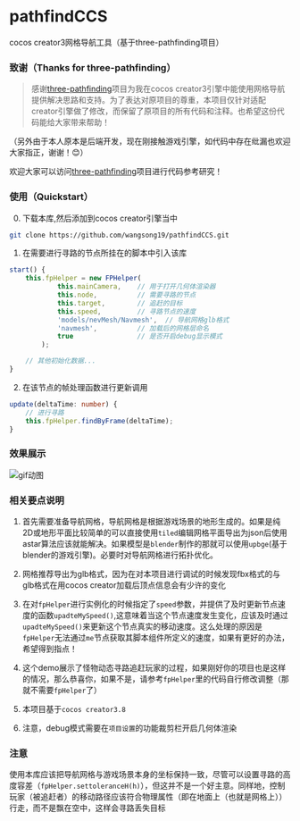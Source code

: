 # pathfindCCS
cocos creator3网格导航工具（基于three-pathfinding项目）

### 致谢（Thanks for three-pathfinding）
>感谢[three-pathfinding](https://github.com/donmccurdy/three-pathfinding)项目为我在cocos creator3引擎中能使用网格导航提供解决思路和支持。为了表达对原项目的尊重，本项目仅针对适配creator引擎做了修改，而保留了原项目的所有代码和注释。也希望这份代码能给大家带来帮助！ 

（另外由于本人原本是后端开发，现在刚接触游戏引擎，如代码中存在纰漏也欢迎大家指正，谢谢！😊）

欢迎大家可以访问[three-pathfinding](https://github.com/donmccurdy/three-pathfinding)项目进行代码参考研究！


### 使用（Quickstart）
0. 下载本库,然后添加到cocos creator引擎当中
``` bash
git clone https://github.com/wangsong19/pathfindCCS.git
```

1. 在需要进行寻路的节点所挂在的脚本中引入该库
``` typescript
start() {
    this.fpHelper = new FPHelper(
            this.mainCamera,    // 用于打开几何体渲染器
            this.node,          // 需要寻路的节点
            this.target,        // 追赶的目标
            this.speed,         // 寻路节点的速度
            'models/nevMesh/Navmesh',  // 导航网格glb格式
            'navmesh',          // 加载后的网格层命名
            true                // 是否开启debug显示模式
        ); 

    // 其他初始化数据...
}
```
2. 在该节点的帧处理函数进行更新调用
``` typescript
update(deltaTime: number) {
    // 进行寻路
    this.fpHelper.findByFrame(deltaTime);
}
```


### 效果展示
![gif动图](./demo.gif)


### 相关要点说明

1. 首先需要准备导航网格，导航网格是根据游戏场景的地形生成的。如果是纯2D或地形平面比较简单的可以直接使用`tiled`编辑网格平面导出为json后使用astar算法应该就能解决。如果模型是`blender`制作的那就可以使用`upbge`(基于blender的游戏引擎)。必要时对导航网格进行拓扑优化。

2. 网格推荐导出为glb格式，因为在对本项目进行调试的时候发现fbx格式的与glb格式在用cocos creator加载后顶点信息会有少许的变化

3. 在对`fpHelper`进行实例化的时候指定了`speed`参数，并提供了及时更新节点速度的函数`upadteMySpeed()`,这意味着当这个节点速度发生变化，应该及时通过`upadteMySpeed()`来更新这个节点真实的移动速度。这么处理的原因是`fpHelper`无法通过`me`节点获取其脚本组件所定义的速度，如果有更好的办法，希望得到指点！

4. 这个demo展示了怪物动态寻路追赶玩家的过程，如果刚好你的项目也是这样的情况，那么恭喜你，如果不是，请参考`fpHelper`里的代码自行修改调整（那就不需要`fpHelper`了）

5. 本项目基于`cocos creator3.8`

6. 注意，debug模式需要在`项目设置`的功能裁剪栏开启几何体渲染


### 注意

使用本库应该把导航网格与游戏场景本身的坐标保持一致，尽管可以设置寻路的高度容差（`fpHelper.settoleranceH(h)`），但这并不是一个好主意。同样地，控制玩家（被追赶者）的移动路径应该符合物理属性（即在地面上（也就是网格上））行走，而不是飘在空中，这样会寻路丢失目标